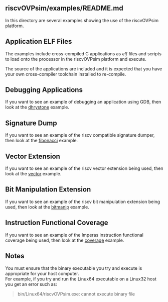 riscvOVPsim/examples/README.md
---
In this directory are several examples showing the use of the riscvOVPsim platform.

Application ELF Files
---
The examples include cross-compiled C applications as _elf_ files and scripts to load onto the processor in the riscvOVPsim platform and execute.

The source of the applications are included and it is expected that you have your own cross-compiler toolchain installed to re-compile.

Debugging Applications
---
If you want to see an example of debugging an application using GDB, then look at the [dhrystone](dhrystone) example.

Signature Dump
---
If you want to see an example of the riscv compatible signature dumper, then look at the [fibonacci](fibonacci) example.

Vector Extension
---
If you want to see an example of the riscv vector extension being used, then look at the [vector](vector) example.

Bit Manipulation Extension
---
If you want to see an example of the riscv bit manipulation extension being used, then look at the [bitmanip](bitmanip) example.

Instruction Functional Coverage
---
If you want to see an example of the Imperas instruction functional coverage being used, then look at the [coverage](coverage) example.

Notes
---
You must ensure that the binary executable you try and execute is appropriate for your host computer.  
For example, if you try and run the Linux64 executable on a Linux32 host you get an error such as:

> bin/Linux64/riscvOVPsim.exe: cannot execute binary file

